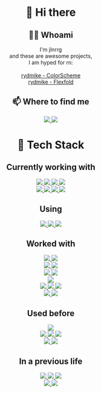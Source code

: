 <h1 align="center">👋 Hi there</h1>
<h2 align="center"> 👨‍💻 Whoami</h2>
<p align="center">
    I'm jlnrrg <br> and these are awesome projects, <br> I am hyped for rn:<br></br>
    <a href="https://rydmike.com/colorscheme">rydmike - ColorScheme</a><br>
    <a href="https://rydmike.com/flexfold">rydmike - Flexfold</a>

</p>

<h2 align="center">📫 Where to find me</h2>

<p align="center">
    <a href="https://github.com/jlnrrg/">
        <img src="https://img.shields.io/badge/-Github-181717?style=for-the-badge&logo=Github&logoColor=white">
    </a>
    <a href="https://t.me/jlnrrg">
        <img src="https://img.shields.io/badge/-Telegram-0088cc?style=for-the-badge&logo=Telegram&logoColor=white">
    </a>
</p>
    

<h1 align="center">🔭 Tech Stack</h1>
<h2 align="center">Currently working with</h2>

<p align="center">
<a href="https://flutter.dev/">
    <img src="https://img.shields.io/badge/flutter-44D0FA?logo=flutter&style=for-the-badge&logoColor=white">
</a>
<a href="https://dart.dev/">
    <img src="https://img.shields.io/badge/Dart-30B7F3?logo=dart&style=for-the-badge&logoColor=white">
</a>
<a href="https://graphql.org/">
    <img src="https://img.shields.io/badge/graphql-DF0D94?logo=graphql&style=for-the-badge&logoColor=white">
</a>
<a href="https://firebase.google.com/">
    <img src="https://img.shields.io/badge/firebase-white?logo=firebase&style=for-the-badge">
</a>
<br>
    <a href="https://www.figma.com/">
        <img src="https://img.shields.io/badge/Figma-white?logo=figma&style=for-the-badge">
    </a>
    <a href="https://code.visualstudio.com/">
        <img src="https://img.shields.io/badge/vscode-025BA1?logo=visual-studio-code&style=for-the-badge&logoColor=white">
    </a>
    <a href="https://git-scm.com/">
        <img src="https://img.shields.io/badge/-Git-F05032?logo=Git&style=for-the-badge&logoColor=white">
    </a>
    <a href="https://github.com/">
        <img src="https://img.shields.io/badge/-Github-181717?logo=Github&style=for-the-badge&logoColor=white">
    </a>
</p>

<h2 align="center">Using</h2>

<p align="center">
    <a href="https://ubuntu.com/">
        <img src="https://img.shields.io/badge/-Ubuntu-orange?logo=Ubuntu&style=for-the-badge&logoColor=white">
    </a>
    <a href="https://www.gnu.org/software/bash/">
        <img src="https://img.shields.io/badge/bash-1E1E1E?logo=GNU-Bash&style=for-the-badge&logoColor=white">
    </a>
    <a href="https://www.gnu.org/software/bash/">
        <img src="https://img.shields.io/badge/docker-white?logo=docker&style=for-the-badge">
    </a>
</p>

<h2 align="center">Worked with</h2>
<p align="center">
    <a href="https://reactjs.org/">
        <img src="https://img.shields.io/badge/React-white?logo=react&style=for-the-badge&logoColor=63DAF9">
    </a>
    <a href="https://www.typescriptlang.org/">
        <img src="https://img.shields.io/badge/TypeScript-3278C2?logo=typescript&style=for-the-badge&logoColor=white">
    </a>
<br>
    <a href="https://developer.mozilla.org/docs/Web/HTML/HTML5">
        <img src="https://img.shields.io/badge/HTML5-E2502F?logo=html5&style=for-the-badge&logoColor=white">
    </a>
    <a href="https://www.w3.org/Style/CSS/specs.en.html">
        <img src="https://img.shields.io/badge/CSS3-1772B3?logo=css3&style=for-the-badge&logoColor=white">
    </a>
<br>
    <a href="https://about.gitlab.com/">
        <img src="https://img.shields.io/badge/gitlab-white?logo=gitlab&style=for-the-badge">
    </a>
    <a href="https://www.gatsbyjs.com/">
        <img src="https://img.shields.io/badge/gatsby-653496?logo=gatsby&style=for-the-badge">
    </a>

<br>
    <a href="https://www.python.org/">
        <img src="https://img.shields.io/badge/python-F7D141?logo=Python&style=for-the-badge">
    </a>
<br>
    <a href="https://www.latex-project.org/">
        <img src="https://img.shields.io/badge/Latex-lightgrey?logo=LaTeX&style=for-the-badge&logoColor=white">
    </a>
    <a href="https://wiki.contextgarden.net/Main_Page">
        <img src="https://img.shields.io/badge/Context-white?style=for-the-badge">
    </a>
    <a href="https://overleaf.com/">
        <img src="https://img.shields.io/badge/-Overleaf-47A141?logo=Overleaf&style=for-the-badge&logoColor=white">
    </a>
<br>
    <a href="https://www.microsoft.com/windows">
        <img src="https://img.shields.io/badge/Windows-white?logo=windows&style=for-the-badge&logoColor=lightgrey">
    </a>
    <a href="https://www.office.com/">
        <img src="https://img.shields.io/badge/MS_Office-D73D16?logo=microsoft-office&style=for-the-badge&logoColor=white">
    </a>
</p>


<h2 align="center">Used before</h2>
<p align="center">
    <a href="https://www.tensorflow.org/">
        <img src="https://img.shields.io/badge/Tensorflow-white?logo=tensorflow&style=for-the-badge">
    </a>
<br>
    <a href="https://www.r-project.org/">
        <img src="https://img.shields.io/badge/R-256ABA?logo=R&style=for-the-badge&logoColor=white">
    </a>
    <a href="https://rstudio.com/">
        <img src="https://img.shields.io/badge/Rstudio-75AADB?logo=RStudio&style=for-the-badge&logoColor=white">
    </a>
    <a href="https://www.stata.com/">
        <img src="https://img.shields.io/badge/Stata-155F8E?style=for-the-badge">
    </a>
<br>
    <a href="https://www.adobe.com/us/products/illustrator.html">
        <img src="https://img.shields.io/badge/Illustrator-FE9B2B?logo=adobe-illustrator&style=for-the-badge&logoColor=white">
    </a>
    <a href="https://rstudio.com/">
        <img src="https://img.shields.io/badge/Photoshop-001E35?logo=adobe-photoshop&style=for-the-badge&logoColor=33A8FB">
    </a>
</p>




<h2 align="center">In a previous life</h2>
<p align="center">
<a href="https://www.microsoft.com/microsoft-365/exchange/email">
    <img src="https://img.shields.io/badge/MS_Exchange-0478D0?logo=microsoft-exchange&style=for-the-badge&logoColor=white">
</a>
<a href="https://docs.microsoft.com/powershell/">
    <img src="https://img.shields.io/badge/PowerShell-5391F9?logo=powershell&style=for-the-badge&logoColor=white">
</a>
<a href="">
    <img src="https://img.shields.io/badge/VBA-237349?logo=microsoft-excel&style=for-the-badge&logoColor=white">
</a>
<br>
<a href="https://www.sap.com/">
    <img src="https://img.shields.io/badge/Sap-EEEEEE?logo=sap&style=for-the-badge&">
</a>

<a href="https://help.sap.com/doc/abapdocu_751_index_htm/7.51/en-US/index.htm">
    <img src="https://img.shields.io/badge/Abap_OO-E3E2D1?style=for-the-badge">
</a>
</p>





